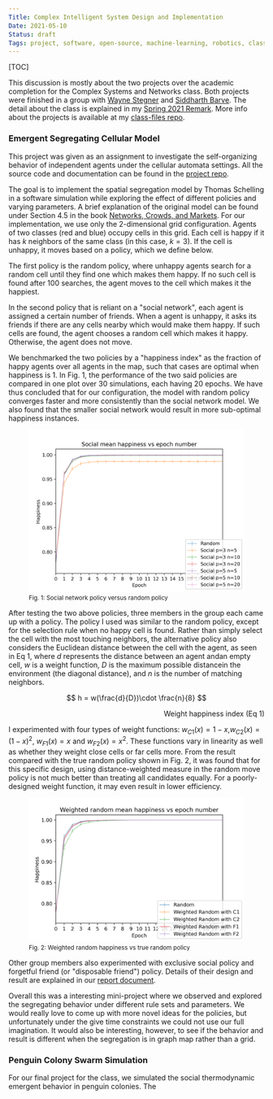 ```yaml
---
Title: Complex Intelligent System Design and Implementation
Date: 2021-05-10
Status: draft
Tags: project, software, open-source, machine-learning, robotics, class
---
```


[TOC]

This discussion is mostly about the two projects over the academic completion for the Complex Systems and Networks class.
Both projects were finished in a group with [Wayne Stegner](https://github.com/stegnerw) and [Siddharth Barve](https://github.com/Siddharth-Barve).
The detail about the class is explained in my [Spring 2021 Remark](../Discussion/spring-2021.md).
More info about the projects is available at my [class-files repo](https://github.com/liu2z2/class-files/tree/main/spring2021-complex-sys).

### Emergent Segregating Cellular Model

This project was given as an assignment to investigate the self-organizing behavior of independent agents under the cellular automata settings.
All the source code and documentation can be found in the [project repo](https://github.com/stegnerw/segregation_policy_model).

The goal is to implement the spatial segregation model by Thomas Schelling in a software simulation while exploring the effect of different policies and varying parameters.
A brief explanation of the original model can be found under Section 4.5 in the book [Networks, Crowds, and Markets](https://www.cs.cornell.edu/home/kleinber/networks-book/).
For our implementation, we use only the 2-dimensional grid configuration. Agents of two classes (red and blue) occupy cells in this grid.
Each cell is happy if it has $k$ neighbors of the same class (in this case, $k = 3$).
If the cell is unhappy, it moves based on a policy, which we define below.

The first policy is the random policy, where unhappy agents search for a random cell until they find one which makes them happy.
If no such cell is found after 100 searches, the agent moves to the cell which makes it the happiest.

In the second policy that is reliant on a "social network", each agent is assigned a certain number of friends.
When a agent is unhappy, it asks its friends if there are any cells nearby which would make them happy.
If such cells are found, the agent chooses a random cell which makes it happy. Otherwise, the agent does not move.

We benchmarked the two policies by a "happiness index" as the fraction of happy agents over all agents in the map, such that cases are optimal when happiness is 1.
In Fig. 1, the performance of the two said policies are compared in one plot over 30 simulations, each having 20 epochs.
We have thus concluded that for our configuration, the model with random policy converges faster and more consistently than the social network model.
We also found that the smaller social network would result in more sub-optimal happiness instances.

<figure>
  <img src="/images/project-complex/social_happiness.png"/>
  <figcaption> <small> Fig. 1: Social network policy versus random policy </small> </figcaption>
</figure>

After testing the two above policies, three members in the group each came up with a policy.
The policy I used was similar to the random policy, except for the selection rule when no happy cell is found.
Rather than simply select the cell with the most touching neighbors, the alternative policy also considers the Euclidean distance between the cell with the agent, as seen in Eq 1, where $d$ represents the distance between an agent andan empty cell, $w$ is a weight function, $D$ is the maximum possible distancein the environment (the diagonal distance), and $n$ is the number of matching neighbors.

$$
h = w(\frac{d}{D})\cdot \frac{n}{8}
$$
<div style="text-align: right"> Weight happiness index (Eq 1) </div>

I experimented with four types of weight functions: $w_{C1}(x) = 1 - x$,$w_{C2}(x) = {(1 - x)}^2$, $w_{F1}(x) = x$ and $w_{F2}(x) = x^2$.
These functions vary in linearity as well as whether they weight close cells or far cells more.
From the result compared with the true random policy shown in Fig. 2, it was found that for this specific design, using distance-weighted measure in the random move policy is not much better than treating all candidates equally.
For a poorly-designed weight function, it may even result in lower efficiency.

<figure>
  <img src="/images/project-complex/weighted_random_happiness.png"/>
  <figcaption> <small> Fig. 2: Weighted random happiness vs true random policy </small> </figcaption>
</figure>

Other group members also experimented with exclusive social policy and forgetful friend (or "disposable friend") policy.
Details of their design and result are explained in our [report document](https://github.com/stegnerw/segregation_policy_model/blob/main/docs/main.pdf).

Overall this was a interesting mini-project where we observed and explored the segregating behavior under different rule sets and parameters.
We would really love to come up with more novel ideas for the policies, but unfortunately under the give time constraints we could not use our full imagination.
It would also be interesting, however, to see if the behavior and result is different when the segregation is in graph map rather than a grid.

### Penguin Colony Swarm Simulation

For our final project for the class, we simulated the social thermodynamic emergent behavior in penguin colonies.
The